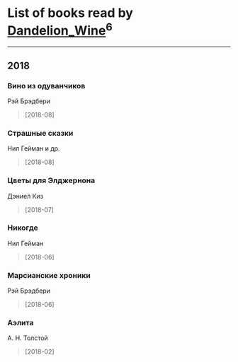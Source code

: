 # List of books read by [Dandelion_Wine](http://vk.com/id58602788)<sup>6</sup>
---

## 2018

### Вино из одуванчиков
Рэй Брэдбери
> [2018-08] 


### Страшные сказки
Нил Гейман и др.
> [2018-08] 


### Цветы для Элджернона
Дэниел Киз
> [2018-07] 


### Никогде
Нил Гейман
> [2018-06] 


### Марсианские хроники
Рэй Брэдбери
> [2018-06] 


### Аэлита
А. Н. Толстой
> [2018-02] 



